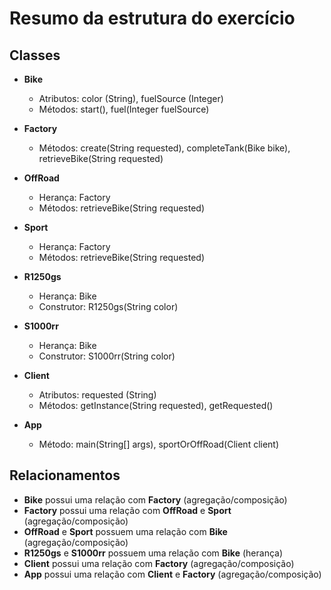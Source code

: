 # Resumo da estrutura do exercício

## Classes

- **Bike**
    - Atributos: color (String), fuelSource (Integer)
    - Métodos: start(), fuel(Integer fuelSource)

- **Factory**
    - Métodos: create(String requested), completeTank(Bike bike), retrieveBike(String requested)

- **OffRoad**
    - Herança: Factory
    - Métodos: retrieveBike(String requested)

- **Sport**
    - Herança: Factory
    - Métodos: retrieveBike(String requested)

- **R1250gs**
    - Herança: Bike
    - Construtor: R1250gs(String color)

- **S1000rr**
    - Herança: Bike
    - Construtor: S1000rr(String color)

- **Client**
    - Atributos: requested (String)
    - Métodos: getInstance(String requested), getRequested()

- **App**
    - Método: main(String[] args), sportOrOffRoad(Client client)

## Relacionamentos

- **Bike** possui uma relação com **Factory** (agregação/composição)
- **Factory** possui uma relação com **OffRoad** e **Sport** (agregação/composição)
- **OffRoad** e **Sport** possuem uma relação com **Bike** (agregação/composição)
- **R1250gs** e **S1000rr** possuem uma relação com **Bike** (herança)
- **Client** possui uma relação com **Factory** (agregação/composição)
- **App** possui uma relação com **Client** e **Factory** (agregação/composição)


